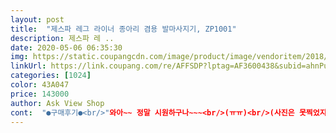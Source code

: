 ```yaml
---
layout: post 
title:  "제스파 레그 라이너 종아리 겸용 발마사지기, ZP1001" 
description: 제스파 레 ..
date: 2020-05-06 06:35:30 
img: https://static.coupangcdn.com/image/product/image/vendoritem/2018/08/22/3143153697/23b3f4b3-21f5-4ec9-8f54-b01fb3e3be52.jpg 
linkUrl: https://link.coupang.com/re/AFFSDP?lptag=AF3600438&subid=ahnPublicAsk&pageKey=6402878&itemId=84102111&vendorItemId=3143153697&traceid=V0-113-d1c5fec849e088ef 
categories: [1024] 
color: 43A047 
price: 143000 
author: Ask View Shop 
cont:  "●구매후기●<br/>"와아~~ 정말 시원하구나~~~<br/>(ㅠㅠ)<br/>(사진은 못찍었지만... <br/>)<br/>(선물용<br/> -재구매)<br/>(어르신들은 그 이상은 아프실지도... <br/>ㅎㅎ;)<br/>(온 가족이 함께 사용하는 경우라면 더더욱... <br/>)<br/>(주의)<br/>(하루 사이)<br/>*갠적으로 요 발바닥 마사지가 가장 시원~한듯!<br/>*무게 : 9.<br/>4 kg<br/>*손잡이에 각도 조절하고, 정지하게 하는 버튼이 있어요~<br/>*암튼... <br/><br/>*충전식은 아닙니다~<br/>*코로나19땜에 외출을 자제하시다가... <br/><br/>*크기 : 약 440*390*170 mm<br/>*팔 마사지<br/><br/> - 어무니 <br/> -<br/><br/> - 큰딸 올림 <br/> -<br/>1<br/> -1.<br/>종아리 (의자에 앉아서)<br/>1.<br/>종아리<br/>1.<br/>종아리 (바닦에 앉아서)<br/>2.<br/>발바닥<br/>2.<br/>팔<br/>2개를 샀기에... <br/><br/>3.<br/>발바닥<br/>3.<br/>팔<br/>40대 후반인 저도 좀 자유롭게 각도 잡기 어려웠거든요~::<br/>:그런데... <br/>사용하기 편리하기 위해서 만든 장치?같은데... <br/><br/>:혼자 사용하실 때는 두 팔 한꺼번에 사용마시고,<br/>^^<br/>※위생상? 맨발 보다는 양말을 신으시는걸 권하고 싶네요~ ^^<br/>ㅎㅎㅎ<br/>ㅜㅜ<br/>가장 약한 파란색으로 안마 받아도<br/>강도가 강하게 느껴져셔 좀 아팠거든요~<br/>검품 잘 부탁합니다~<br/>교환하려다... <br/>그냥 저희집에서 사용하기로 하고... <br/><br/>그래서.<br/> 얼른 종아리 마사지기 검색해서<br/>그러다보니... <br/>저녁에... <br/><br/>그만큼 제품에 대한 만족도는 높았구요~<br/>급하시다고 해서<br/>기타 날씬한 종아리를 원하시는 분들... <br/>등등<br/>넘 많아서... <br/>.<br/>다른분들 후기 몇개에도<br/>넘넘 시원하고 좋았어요~~~<br/>누르는 부분이 손톱에 긁힌? 자국들이<br/>다행이네요~<br/>단지... <br/>사진에도 설명 적어 넣었듯이... <br/><br/>두 팔 다 넣어버리면... <br/>좀 멘붕?오더라구욤~<br/>등대고 누워서... <br/>무릎 세운 상태에서<br/>로켓배송으로 흰색 다시 주문서 넣었으니<br/>마음같아서는 바로 교환하고 싶었지만 ... <br/><br/>많이 아프면, 중간에 전원을 끄셔야 하는데... <br/><br/>맘에 들었습니당~!<br/>모두 테스트 해보았구요~<br/>묵직하오니~~어르신 혼자 드시는건 좀 힘드실듯요~<br/>발바닥 마사지 받아도 엄청 시원했어요~~~<br/>발바닥... <br/>종아리... <br/><br/>발바닥도... <br/><br/>본인에게 어떤 강도,세기가 맞는지... <br/><br/>부모님 어버이날 선물로 사드렸는데 너무 좋아하세요<br/>부모님께 선물하는거라<br/>브랜드는 믿고 주문했답니다~^^<br/>빨간색 구입하고... <br/><br/>빨간색 제품 글자판?이 손톱자국 있어서... <br/><br/>사용할 때 본인에게 편한 각도, 방향으로 움직여 주시고... <br/><br/>상상했는데... <br/>사용해보니 아니더라구욤~?!<br/>새제품?이 오길 바랍니다~<br/>생각보다 무거운게 약간 단점인데 그래도 튼튼하고 좋아요<br/>생각보다 크고? ,무겁더라구요~<br/>생수 6개 한묶음 있죠... <br/>? 그거 드는 느낌?!<br/>서서 일하시는 분들이나... <br/><br/>선물용으로 샀는데... <br/><br/>설명서대로<br/>손을 떼면 정지되어 고정됩니다.<br/> (하기 사진,설명 참고)<br/>시원하게 마사지 받으세요~~~<br/>실제로 어르신들 혼자 사용하실 때는<br/>아무래도 봄날씨에 앞산,뒷산... <br/><br/>아참!<br/>앉아서 공부하는 시간이 많은 학생, 직장인들에게도<br/>암튼 종아리 마사지 받아보니<br/>암튼, 사용해보시면 아실거에요~<br/>어무니~~~<br/>왜냐면... <br/>가장 낮은 1단계 파란불로 마사지 받아도... <br/><br/>왼팔/ 오른팔... <br/>각각 한 팔씩 사용하시는게 좋으실듯요!<br/>운동량도 많아 지시고... <br/><br/>운동삼아 산책을 하시다보니<br/>운동후, 등산후, 산책후... <br/><br/>이 제품으로 결정~♥<br/>이건... <br/>그냥 저희집에서 쓰기로 했구요... <br/><br/>이것저것 비교해보고<br/>이것저것 비교해보았습니다~!<br/>이번엔 아무런 문제 없이<br/>이전에 같은 브랜드 제품 (소형 마사지기)<br/>이제 산책 마음껏 하시고<br/>재구매 했어요~<br/>저도 들었습니다.<br/><br/>저도 모르게 충전하여 사용하겠지~하고<br/>정말 시원하다~~~ "<br/>제품은 별5개 만점이구요~<br/>좀 익숙하려면 시간이 필요할거 같네요.<br/><br/>종아리가 아프시고<br/>종아리가 아프시고 쥐가 나신다고... <br/><br/>종아리도... <br/><br/>좌,우... <br/>어느방향으로 밀던지 손잡이가 움직이오니<br/>주무실 때... <br/>가끔... <br/><br/>쥐가 나신다고... <br/><br/>참~좋을거 같네요~!<br/>충분히 시원했어요~<br/>친정 어머니 선물용으로 구입~♪<br/>코로나19땜에 외출을 자제하시다가... <br/><br/>하도, 스마트폰 충전에 익숙한 요즘... <br/><br/>후기 참고해서<br/>흰색 또 구입했어요~<br/>흰색은 친정 어머니 선물용으로<br/>"와아~~ 정말 시원하구나~~~<br/>(ㅠㅠ)<br/>(사진은 못찍었지만... <br/>)<br/>(선물용<br/> -재구매)<br/>(어르신들은 그 이상은 아프실지도... <br/>ㅎㅎ;)<br/>(온 가족이 함께 사용하는 경우라면 더더욱... <br/>)<br/>(주의)<br/>(하루 사이)<br/>*갠적으로 요 발바닥 마사지가 가장 시원~한듯!<br/>*무게 : 9.<br/>4 kg<br/>*손잡이에 각도 조절하고, 정지하게 하는 버튼이 있어요~<br/>*암튼... <br/><br/>*충전식은 아닙니다~<br/>*코로나19땜에 외출을 자제하시다가... <br/><br/>*크기 : 약 440*390*170 mm<br/>*팔 마사지<br/><br/> - 어무니 <br/> -<br/><br/> - 큰딸 올림 <br/> -<br/>1<br/> -1.<br/>종아리 (의자에 앉아서)<br/>1.<br/>종아리<br/>1.<br/>종아리 (바닦에 앉아서)<br/>2.<br/>발바닥<br/>2.<br/>팔<br/>2개를 샀기에... <br/><br/>3.<br/>발바닥<br/>3.<br/>팔<br/>40대 후반인 저도 좀 자유롭게 각도 잡기 어려웠거든요~::<br/>:그런데... <br/>사용하기 편리하기 위해서 만든 장치?같은데... <br/><br/>:혼자 사용하실 때는 두 팔 한꺼번에 사용마시고,<br/>^^<br/>※위생상? 맨발 보다는 양말을 신으시는걸 권하고 싶네요~ ^^<br/>ㅎㅎㅎ<br/>ㅜㅜ<br/>가장 약한 파란색으로 안마 받아도<br/>강도가 강하게 느껴져셔 좀 아팠거든요~<br/>검품 잘 부탁합니다~<br/>교환하려다... <br/>그냥 저희집에서 사용하기로 하고... <br/><br/>그래서.<br/> 얼른 종아리 마사지기 검색해서<br/>그러다보니... <br/>저녁에... <br/><br/>그만큼 제품에 대한 만족도는 높았구요~<br/>급하시다고 해서<br/>기타 날씬한 종아리를 원하시는 분들... <br/>등등<br/>넘 많아서... <br/>.<br/>다른분들 후기 몇개에도<br/>넘넘 시원하고 좋았어요~~~<br/>누르는 부분이 손톱에 긁힌? 자국들이<br/>다행이네요~<br/>단지... <br/>사진에도 설명 적어 넣었듯이... <br/><br/>두 팔 다 넣어버리면... <br/>좀 멘붕?오더라구욤~<br/>등대고 누워서... <br/>무릎 세운 상태에서<br/>로켓배송으로 흰색 다시 주문서 넣었으니<br/>마음같아서는 바로 교환하고 싶었지만 ... <br/><br/>많이 아프면, 중간에 전원을 끄셔야 하는데... <br/><br/>맘에 들었습니당~!<br/>모두 테스트 해보았구요~<br/>묵직하오니~~어르신 혼자 드시는건 좀 힘드실듯요~<br/>발바닥 마사지 받아도 엄청 시원했어요~~~<br/>발바닥... <br/>종아리... <br/><br/>발바닥도... <br/><br/>본인에게 어떤 강도,세기가 맞는지... <br/><br/>부모님 어버이날 선물로 사드렸는데 너무 좋아하세요<br/>부모님께 선물하는거라<br/>브랜드는 믿고 주문했답니다~^^<br/>빨간색 구입하고... <br/><br/>빨간색 제품 글자판?이 손톱자국 있어서... <br/><br/>사용할 때 본인에게 편한 각도, 방향으로 움직여 주시고... <br/><br/>상상했는데... <br/>사용해보니 아니더라구욤~?!<br/>새제품?이 오길 바랍니다~<br/>생각보다 무거운게 약간 단점인데 그래도 튼튼하고 좋아요<br/>생각보다 크고? ,무겁더라구요~<br/>생수 6개 한묶음 있죠... <br/>? 그거 드는 느낌?!<br/>서서 일하시는 분들이나... <br/><br/>선물용으로 샀는데... <br/><br/>설명서대로<br/>손을 떼면 정지되어 고정됩니다.<br/> (하기 사진,설명 참고)<br/>시원하게 마사지 받으세요~~~<br/>실제로 어르신들 혼자 사용하실 때는<br/>아무래도 봄날씨에 앞산,뒷산... <br/><br/>아참!<br/>앉아서 공부하는 시간이 많은 학생, 직장인들에게도<br/>암튼 종아리 마사지 받아보니<br/>암튼, 사용해보시면 아실거에요~<br/>어무니~~~<br/>왜냐면... <br/>가장 낮은 1단계 파란불로 마사지 받아도... <br/><br/>왼팔/ 오른팔... <br/>각각 한 팔씩 사용하시는게 좋으실듯요!<br/>운동량도 많아 지시고... <br/><br/>운동삼아 산책을 하시다보니<br/>운동후, 등산후, 산책후... <br/><br/>이 제품으로 결정~♥<br/>이건... <br/>그냥 저희집에서 쓰기로 했구요... <br/><br/>이것저것 비교해보고<br/>이것저것 비교해보았습니다~!<br/>이번엔 아무런 문제 없이<br/>이전에 같은 브랜드 제품 (소형 마사지기)<br/>이제 산책 마음껏 하시고<br/>재구매 했어요~<br/>저도 들었습니다.<br/><br/>저도 모르게 충전하여 사용하겠지~하고<br/>정말 시원하다~~~ "<br/>제품은 별5개 만점이구요~<br/>좀 익숙하려면 시간이 필요할거 같네요.<br/><br/>종아리가 아프시고<br/>종아리가 아프시고 쥐가 나신다고... <br/><br/>종아리도... <br/><br/>좌,우... <br/>어느방향으로 밀던지 손잡이가 움직이오니<br/>주무실 때... <br/>가끔... <br/><br/>쥐가 나신다고... <br/><br/>참~좋을거 같네요~!<br/>충분히 시원했어요~<br/>친정 어머니 선물용으로 구입~♪<br/>코로나19땜에 외출을 자제하시다가... <br/><br/>하도, 스마트폰 충전에 익숙한 요즘... <br/><br/>후기 참고해서<br/>흰색 또 구입했어요~<br/>흰색은 친정 어머니 선물용으로<br/>" 
---
```

